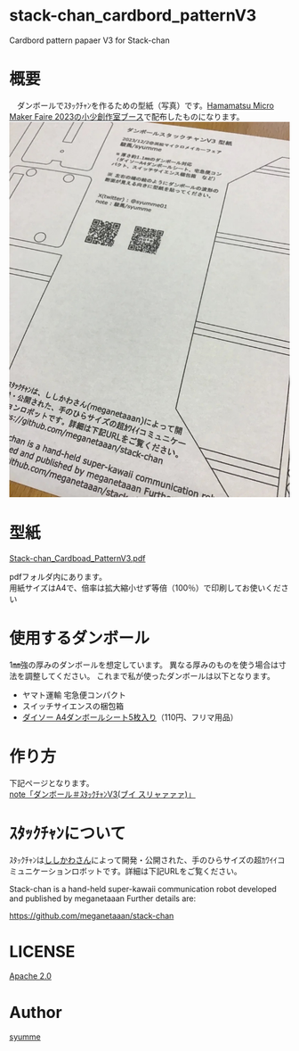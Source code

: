 # stack-chan_cardbord_patternV3
 Cardbord pattern papaer V3 for Stack-chan

# 概要

　ダンボールでｽﾀｯｸﾁｬﾝを作るための型紙（写真）です。[Hamamatsu Micro Maker Faire 2023の小少創作室ブース](https://makezine.jp/event/makerfaire/hmmf2023/)で配布したものになります。
![Stack-chan_Cardboad_Pattern_V3](stack-chan_cardbord_patternV3.jpg)

# 型紙
[Stack-chan_Cardboad_PatternV3.pdf](pdf/stack-chan_cardbord_patternV3.pdf)

pdfフォルダ内にあります。  
用紙サイズはA4で、倍率は拡大縮小せず等倍（100％）で印刷してお使いください


# 使用するダンボール
1㎜強の厚みのダンボールを想定しています。
異なる厚みのものを使う場合は寸法を調整してください。
これまで私が使ったダンボールは以下となります。
- ヤマト運輸 宅急便コンパクト
- スイッチサイエンスの梱包箱
- [ダイソー A4ダンボールシート5枚入り](https://jp.daisonet.com/products/4550480102443)（110円、フリマ用品）

# 作り方
下記ページとなります。  
[note「ダンボール＃ｽﾀｯｸﾁｬﾝV3(ブイ スリャァァァ)」](https://note.com/syumme/n/ncdc4fd9133be)

# ｽﾀｯｸﾁｬﾝについて
ｽﾀｯｸﾁｬﾝは[ししかわさん](https://github.com/meganetaaan)によって開発・公開された、手のひらサイズの超ｶﾜｲｲコミュニケーションロボットです。詳細は下記URLをご覧ください。 

Stack-chan is a hand-held super-kawaii communication robot 
developed and published by meganetaaan Further details are: 

https://github.com/meganetaaan/stack-chan

# LICENSE
[Apache 2.0](LICENSE-2.0.txt)

# Author
[syumme](https://github.com/syumme)